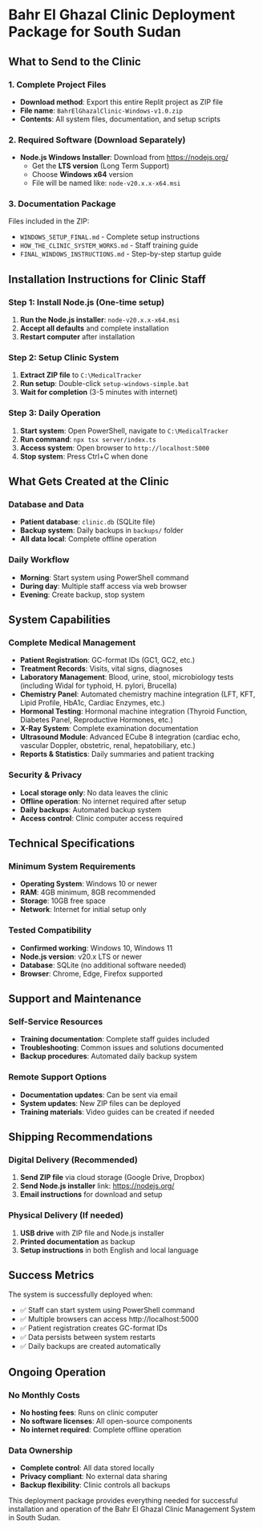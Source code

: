 # Bahr El Ghazal Clinic Deployment Package for South Sudan

## What to Send to the Clinic

### 1. Complete Project Files
- **Download method**: Export this entire Replit project as ZIP file
- **File name**: `BahrElGhazalClinic-Windows-v1.0.zip`
- **Contents**: All system files, documentation, and setup scripts

### 2. Required Software (Download Separately)
- **Node.js Windows Installer**: Download from https://nodejs.org/
  - Get the **LTS version** (Long Term Support)
  - Choose **Windows x64** version
  - File will be named like: `node-v20.x.x-x64.msi`

### 3. Documentation Package
Files included in the ZIP:
- `WINDOWS_SETUP_FINAL.md` - Complete setup instructions
- `HOW_THE_CLINIC_SYSTEM_WORKS.md` - Staff training guide
- `FINAL_WINDOWS_INSTRUCTIONS.md` - Step-by-step startup guide

## Installation Instructions for Clinic Staff

### Step 1: Install Node.js (One-time setup)
1. **Run the Node.js installer**: `node-v20.x.x-x64.msi`
2. **Accept all defaults** and complete installation
3. **Restart computer** after installation

### Step 2: Setup Clinic System
1. **Extract ZIP file** to `C:\MedicalTracker`
2. **Run setup**: Double-click `setup-windows-simple.bat`
3. **Wait for completion** (3-5 minutes with internet)

### Step 3: Daily Operation
1. **Start system**: Open PowerShell, navigate to `C:\MedicalTracker`
2. **Run command**: `npx tsx server/index.ts`
3. **Access system**: Open browser to `http://localhost:5000`
4. **Stop system**: Press Ctrl+C when done

## What Gets Created at the Clinic

### Database and Data
- **Patient database**: `clinic.db` (SQLite file)
- **Backup system**: Daily backups in `backups/` folder
- **All data local**: Complete offline operation

### Daily Workflow
- **Morning**: Start system using PowerShell command
- **During day**: Multiple staff access via web browser
- **Evening**: Create backup, stop system

## System Capabilities

### Complete Medical Management
- **Patient Registration**: GC-format IDs (GC1, GC2, etc.)
- **Treatment Records**: Visits, vital signs, diagnoses
- **Laboratory Management**: Blood, urine, stool, microbiology tests (including Widal for typhoid, H. pylori, Brucella)
- **Chemistry Panel**: Automated chemistry machine integration (LFT, KFT, Lipid Profile, HbA1c, Cardiac Enzymes, etc.)
- **Hormonal Testing**: Hormonal machine integration (Thyroid Function, Diabetes Panel, Reproductive Hormones, etc.)
- **X-Ray System**: Complete examination documentation
- **Ultrasound Module**: Advanced ECube 8 integration (cardiac echo, vascular Doppler, obstetric, renal, hepatobiliary, etc.)
- **Reports & Statistics**: Daily summaries and patient tracking

### Security & Privacy
- **Local storage only**: No data leaves the clinic
- **Offline operation**: No internet required after setup
- **Daily backups**: Automated backup system
- **Access control**: Clinic computer access required

## Technical Specifications

### Minimum System Requirements
- **Operating System**: Windows 10 or newer
- **RAM**: 4GB minimum, 8GB recommended
- **Storage**: 10GB free space
- **Network**: Internet for initial setup only

### Tested Compatibility
- **Confirmed working**: Windows 10, Windows 11
- **Node.js version**: v20.x LTS or newer
- **Database**: SQLite (no additional software needed)
- **Browser**: Chrome, Edge, Firefox supported

## Support and Maintenance

### Self-Service Resources
- **Training documentation**: Complete staff guides included
- **Troubleshooting**: Common issues and solutions documented
- **Backup procedures**: Automated daily backup system

### Remote Support Options
- **Documentation updates**: Can be sent via email
- **System updates**: New ZIP files can be deployed
- **Training materials**: Video guides can be created if needed

## Shipping Recommendations

### Digital Delivery (Recommended)
1. **Send ZIP file** via cloud storage (Google Drive, Dropbox)
2. **Send Node.js installer** link: https://nodejs.org/
3. **Email instructions** for download and setup

### Physical Delivery (If needed)
1. **USB drive** with ZIP file and Node.js installer
2. **Printed documentation** as backup
3. **Setup instructions** in both English and local language

## Success Metrics

The system is successfully deployed when:
- ✅ Staff can start system using PowerShell command
- ✅ Multiple browsers can access http://localhost:5000
- ✅ Patient registration creates GC-format IDs
- ✅ Data persists between system restarts
- ✅ Daily backups are created automatically

## Ongoing Operation

### No Monthly Costs
- **No hosting fees**: Runs on clinic computer
- **No software licenses**: All open-source components
- **No internet required**: Complete offline operation

### Data Ownership
- **Complete control**: All data stored locally
- **Privacy compliant**: No external data sharing
- **Backup flexibility**: Clinic controls all backups

This deployment package provides everything needed for successful installation and operation of the Bahr El Ghazal Clinic Management System in South Sudan.